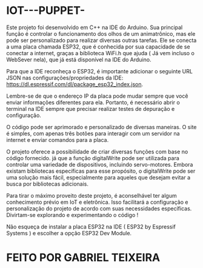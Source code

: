 # IOT---PUPPET-

Este projeto foi desenvolvido em C++ na IDE do Arduino. Sua principal função é controlar o funcionamento dos olhos de um animatrônico, mas ele pode ser personalizado para realizar diversas outras tarefas. Ele se conecta a uma placa chamada ESP32, que é conhecida por sua capacidade de se conectar a internet, graças a biblioteca WiFi.h que ajuda ( Já vem incluso o WebSever nela), que já está disponível na IDE do Arduino.

Para que a IDE reconheça o ESP32, é importante adicionar o seguinte URL JSON nas configurações/propriedades da IDE: https://dl.espressif.com/dl/package_esp32_index.json.

Lembre-se de que o endereço IP da placa pode mudar sempre que você enviar informações diferentes para ela. Portanto, é necessário abrir o terminal na IDE sempre que precisar realizar testes de depuração e configuração.

O código pode ser aprimorado e personalizado de diversas maneiras. O site é simples, com apenas três botões para interagir com um servidor na internet e enviar comandos para a placa.

O projeto oferece a possibilidade de criar diversas funções com base no código fornecido. já que a função digitalWrite pode ser utilizada para controlar uma variedade de dispositivos, incluindo servo-motores. Embora existam bibliotecas específicas para esse propósito, o digitalWrite pode ser uma solução mais fácil, especialmente para aqueles que desejam evitar a busca por bibliotecas adicionais.

Para tirar o máximo proveito deste projeto, é aconselhável ter algum conhecimento prévio em IoT e eletrônica. Isso facilitará a configuração e personalização do projeto de acordo com suas necessidades específicas. Divirtam-se explorando e experimentando o código !

Não esqueça de instalar a placa ESP32 na IDE ( ESP32 by Espressif Systems ) e escolher a opção ESP32 Dev Module.

# FEITO POR GABRIEL TEIXEIRA